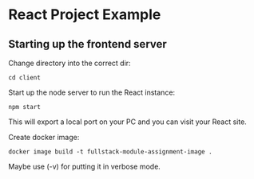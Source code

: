 # React Project Example

## Starting up the frontend server
Change directory into the correct dir:
```
cd client
```
Start up the node server to run the React instance:
```
npm start
```
This will export a local port on your PC and you can visit your React site.

Create docker image:
```
docker image build -t fullstack-module-assignment-image .
```
Maybe use (-v) for putting it in verbose mode.